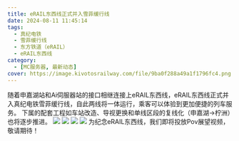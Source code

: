 ```yaml
---
title: eRAIL东西线正式并入雪菲缓行线
date: 2024-08-11 11:45:14
tags:
  - 真纪电铁
  - 雪菲缓行线
  - 东方铁道（eRAIL）
  - eRAIL东西线
category:
  - [MC服务器, 最新动态]
cover: https://image.kivotosrailway.com/file/9ba0f288a49a1f1796fc4.png
---
```

随着申嘉湖站和Ai伺服器站的接口相继连接上eRAIL东西线，eRAIL东西线正式并入真纪电铁雪菲缓行线，自此两线将一体运行，乘客可以体验到更加便捷的列车服务。
下属的配套工程如车站改造、导视更换和单线区段的复线化（申嘉湖→柠洲）也将逐步推进。
![](https://image.kivotosrailway.com/file/9e0b636fb1ee7591e6217.png)
![](https://image.kivotosrailway.com/file/c73dd1583cea55511e40d.png)
![](https://image.kivotosrailway.com/file/8f9ea233bfcfd2ae82227.png)
![](https://image.kivotosrailway.com/file/146981687b91933889f20.png)
为纪念eRAIL东西线，我们即将投放Pov展望视频，敬请期待！